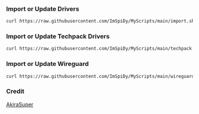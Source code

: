 ### Import or Update Drivers
```bash
curl https://raw.githubusercontent.com/ImSpiDy/MyScripts/main/import.sh -o import && bash import
```

### Import or Update Techpack Drivers
```bash
curl https://raw.githubusercontent.com/ImSpiDy/MyScripts/main/techpack.sh -o tp && bash tp
```

### Import or Update Wireguard
```bash
curl https://raw.githubusercontent.com/ImSpiDy/MyScripts/main/wireguard.sh -o wg && bash wg
```

### Credit
[AkiraSuper](https://github.com/akirasup3r)
